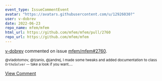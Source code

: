 ```yaml
---
event_type: IssueCommentEvent
avatar: "https://avatars.githubusercontent.com/u/12926030?"
user: v-dobrev
date: 2022-06-23
repo_name: mfem/mfem
html_url: https://github.com/mfem/mfem/pull/2760
repo_url: https://github.com/mfem/mfem
---
```


<a href='https://github.com/v-dobrev' target='_blank'>v-dobrev</a> commented on issue <a href='https://github.com/mfem/mfem/pull/2760' target='_blank'>mfem/mfem#2760</a>.

<small>@vladotomov, @tzanio, @jandrej, I made some tweaks and added documentation to class `OrthoSolver` -- take a look if you want....</small>

<a href='https://github.com/mfem/mfem/pull/2760' target='_blank'>View Comment</a>